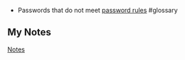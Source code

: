 - Passwords that do not meet [password rules](password-rules.md) #glossary
## My Notes
[Notes](mynotes/poor-passwords-notes.md)
